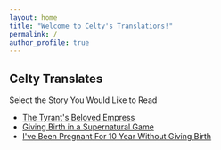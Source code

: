 ```yaml
---
layout: home
title: "Welcome to Celty's Translations!"
permalink: /
author_profile: true
---
```


## Celty Translates

Select the Story You Would Like to Read

- [The Tyrant's Beloved Empress](/tyrant-toc/index.md/)
- [Giving Birth in a Supernatural Game](/supernatural-toc/index.md/)
- [I've Been Pregnant For 10 Year Without Giving Birth](/10years-toc/index.md/)
